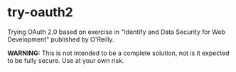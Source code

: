 # try-oauth2
Trying OAuth 2.0 based on exercise in "Identify and Data Security for Web Development" published by O'Reilly.

__WARNING:__ This is not intended to be a complete solution, not is it expected to be fully secure. Use at your own risk.
